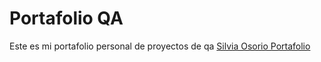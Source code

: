 # Portafolio QA
Este es mi portafolio personal de proyectos de qa
[Silvia Osorio Portafolio](https://silviaqaorganization.github.io/portafolioqa/)
